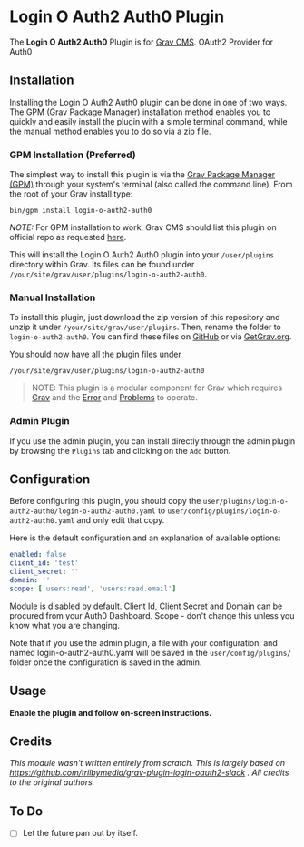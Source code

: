 # Login O Auth2 Auth0 Plugin

The **Login O Auth2 Auth0** Plugin is for [Grav CMS](http://github.com/getgrav/grav). OAuth2 Provider for Auth0

## Installation

Installing the Login O Auth2 Auth0 plugin can be done in one of two ways. The GPM (Grav Package Manager) installation method enables you to quickly and easily install the plugin with a simple terminal command, while the manual method enables you to do so via a zip file.

### GPM Installation (Preferred)

The simplest way to install this plugin is via the [Grav Package Manager (GPM)](http://learn.getgrav.org/advanced/grav-gpm) through your system's terminal (also called the command line).  From the root of your Grav install type:

    bin/gpm install login-o-auth2-auth0

*NOTE:* For GPM installation to work, Grav CMS should list this plugin on official repo as requested [here](https://github.com/getgrav/grav/issues/2830). 

This will install the Login O Auth2 Auth0 plugin into your `/user/plugins` directory within Grav. Its files can be found under `/your/site/grav/user/plugins/login-o-auth2-auth0`.

### Manual Installation

To install this plugin, just download the zip version of this repository and unzip it under `/your/site/grav/user/plugins`. Then, rename the folder to `login-o-auth2-auth0`. You can find these files on [GitHub](https://github.com/trilbymedia/grav-plugin-login-o-auth2-slack) or via [GetGrav.org](http://getgrav.org/downloads/plugins#extras).

You should now have all the plugin files under

    /your/site/grav/user/plugins/login-o-auth2-auth0
	
> NOTE: This plugin is a modular component for Grav which requires [Grav](http://github.com/getgrav/grav) and the [Error](https://github.com/getgrav/grav-plugin-error) and [Problems](https://github.com/getgrav/grav-plugin-problems) to operate.

### Admin Plugin

If you use the admin plugin, you can install directly through the admin plugin by browsing the `Plugins` tab and clicking on the `Add` button.

## Configuration

Before configuring this plugin, you should copy the `user/plugins/login-o-auth2-auth0/login-o-auth2-auth0.yaml` to `user/config/plugins/login-o-auth2-auth0.yaml` and only edit that copy.

Here is the default configuration and an explanation of available options:

```yaml
enabled: false
client_id: 'test'
client_secret: ''
domain: ''
scope: ['users:read', 'users:read.email']
```
Module is disabled by default. Client Id, Client Secret and Domain can be procured from your Auth0 Dashboard. Scope - don't change this unless you know what you are changing.

Note that if you use the admin plugin, a file with your configuration, and named login-o-auth2-auth0.yaml will be saved in the `user/config/plugins/` folder once the configuration is saved in the admin.

## Usage

**Enable the plugin and follow on-screen instructions.**

## Credits
*This module wasn't written entirely from scratch. This is largely based on https://github.com/trilbymedia/grav-plugin-login-oauth2-slack . All credits to the original authors.*

## To Do

- [ ] Let the future pan out by itself.

